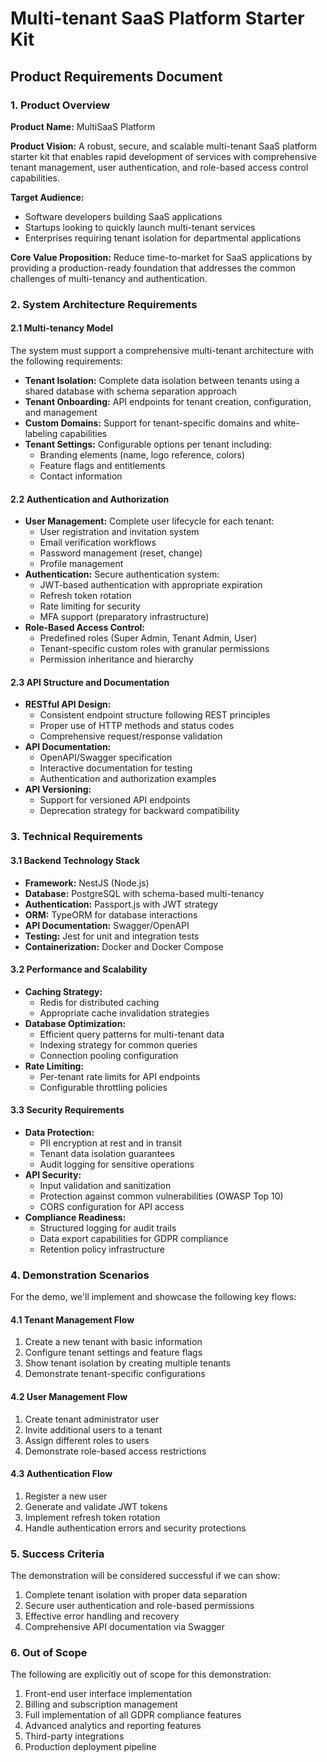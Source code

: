# Multi-tenant SaaS Platform Starter Kit
## Product Requirements Document

### 1. Product Overview

**Product Name:** MultiSaaS Platform

**Product Vision:** A robust, secure, and scalable multi-tenant SaaS platform starter kit that enables rapid development of services with comprehensive tenant management, user authentication, and role-based access control capabilities.

**Target Audience:** 
- Software developers building SaaS applications
- Startups looking to quickly launch multi-tenant services
- Enterprises requiring tenant isolation for departmental applications

**Core Value Proposition:** Reduce time-to-market for SaaS applications by providing a production-ready foundation that addresses the common challenges of multi-tenancy and authentication.

### 2. System Architecture Requirements

#### 2.1 Multi-tenancy Model

The system must support a comprehensive multi-tenant architecture with the following requirements:

- **Tenant Isolation:** Complete data isolation between tenants using a shared database with schema separation approach
- **Tenant Onboarding:** API endpoints for tenant creation, configuration, and management
- **Custom Domains:** Support for tenant-specific domains and white-labeling capabilities
- **Tenant Settings:** Configurable options per tenant including:
  - Branding elements (name, logo reference, colors)
  - Feature flags and entitlements
  - Contact information

#### 2.2 Authentication and Authorization

- **User Management:** Complete user lifecycle for each tenant:
  - User registration and invitation system
  - Email verification workflows
  - Password management (reset, change)
  - Profile management
- **Authentication:** Secure authentication system:
  - JWT-based authentication with appropriate expiration
  - Refresh token rotation
  - Rate limiting for security
  - MFA support (preparatory infrastructure)
- **Role-Based Access Control:**
  - Predefined roles (Super Admin, Tenant Admin, User)
  - Tenant-specific custom roles with granular permissions
  - Permission inheritance and hierarchy

#### 2.3 API Structure and Documentation

- **RESTful API Design:**
  - Consistent endpoint structure following REST principles
  - Proper use of HTTP methods and status codes
  - Comprehensive request/response validation
- **API Documentation:**
  - OpenAPI/Swagger specification
  - Interactive documentation for testing
  - Authentication and authorization examples
- **API Versioning:**
  - Support for versioned API endpoints
  - Deprecation strategy for backward compatibility

### 3. Technical Requirements

#### 3.1 Backend Technology Stack

- **Framework:** NestJS (Node.js)
- **Database:** PostgreSQL with schema-based multi-tenancy
- **Authentication:** Passport.js with JWT strategy
- **ORM:** TypeORM for database interactions
- **API Documentation:** Swagger/OpenAPI
- **Testing:** Jest for unit and integration tests
- **Containerization:** Docker and Docker Compose

#### 3.2 Performance and Scalability

- **Caching Strategy:**
  - Redis for distributed caching
  - Appropriate cache invalidation strategies
- **Database Optimization:**
  - Efficient query patterns for multi-tenant data
  - Indexing strategy for common queries
  - Connection pooling configuration
- **Rate Limiting:**
  - Per-tenant rate limits for API endpoints
  - Configurable throttling policies

#### 3.3 Security Requirements

- **Data Protection:**
  - PII encryption at rest and in transit
  - Tenant data isolation guarantees
  - Audit logging for sensitive operations
- **API Security:**
  - Input validation and sanitization
  - Protection against common vulnerabilities (OWASP Top 10)
  - CORS configuration for API access
- **Compliance Readiness:**
  - Structured logging for audit trails
  - Data export capabilities for GDPR compliance
  - Retention policy infrastructure

### 4. Demonstration Scenarios

For the demo, we'll implement and showcase the following key flows:

#### 4.1 Tenant Management Flow

1. Create a new tenant with basic information
2. Configure tenant settings and feature flags
3. Show tenant isolation by creating multiple tenants
4. Demonstrate tenant-specific configurations

#### 4.2 User Management Flow

1. Create tenant administrator user
2. Invite additional users to a tenant
3. Assign different roles to users
4. Demonstrate role-based access restrictions

#### 4.3 Authentication Flow

1. Register a new user
2. Generate and validate JWT tokens
3. Implement refresh token rotation
4. Handle authentication errors and security protections

### 5. Success Criteria

The demonstration will be considered successful if we can show:

1. Complete tenant isolation with proper data separation
2. Secure user authentication and role-based permissions
3. Effective error handling and recovery
4. Comprehensive API documentation via Swagger

### 6. Out of Scope

The following are explicitly out of scope for this demonstration:

1. Front-end user interface implementation
2. Billing and subscription management
3. Full implementation of all GDPR compliance features
4. Advanced analytics and reporting features
5. Third-party integrations
6. Production deployment pipeline